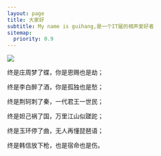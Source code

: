 ```yaml
---
layout: page
title: 大家好
subtitle: My name is guihang,是一个IT届的相声爱好者
sitemap:
  priority: 0.9
---
```


<img src="{{ '/assets/img/pudhina.jpg' | prepend: site.baseurl }}" id="about-img">

<div id="describe-text">
	<p>终是庄周梦了蝶，你是恩赐也是劫；</p>
	<p>终是李白醉了酒，你是孤独也是愁；</p>
	<p>终是荆轲刺了秦，一代君王一世民；</p>
	<p>终是妲己祸了国，万里江山似蹉跎；</p>
	<p>终是玉环停了曲，无人再懂琵琶语；</p>
	<p>终是韩信放下枪，也是宿命也是伤。</p>
</div>